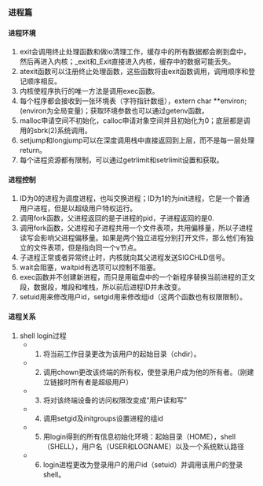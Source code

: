 
### 进程篇
#### 进程环境
1. exit会调用终止处理函数和做io清理工作，缓存中的所有数据都会刷到盘中，然后再进入内核；_exit和_Exit直接进入内核，缓存中的数据可能丢失。
2. atexit函数可以注册终止处理函数，这些函数将由exit函数调用，调用顺序和登记顺序相反。
3. 内核使程序执行的唯一方法是调用exec函数。
4. 每个程序都会接收到一张环境表（字符指针数组），extern char **environ;(environ为全局变量)；获取环境参数也可以通过getenv函数。
5. malloc申请空间不初始化，calloc申请对象空间并且初始化为0；底层都是调用的sbrk(2)系统调用。
6. setjump和longjump可以在深度调用栈中直接返回到上层，而不是每一层处理return。
7. 每个进程资源都有限制，可以通过getrlimit和setrlimit设置和获取。

#### 进程控制
1. ID为0的进程为调度进程，也叫交换进程；ID为1的为init进程，它是一个普通用户进程，但是以超级用户特权运行。
2. 调用fork函数，父进程返回的是子进程的pid，子进程返回的是0.
3. 调用fork函数，父进程和子进程共用一个文件表项，共用偏移量，所以子进程读写会影响父进程偏移量。如果是两个独立进程分别打开文件，那么他们有独立的文件表项，但是指向同一个v节点。
4. 子进程正常或者异常终止时，内核就向其父进程发送SIGCHLD信号。
5. wait会阻塞，waitpid有选项可以控制不阻塞。
6. exec函数并不创建新进程，而只是用磁盘中的一个新程序替换当前进程的正文段，数据段，堆段和堆栈，所以前后进程ID并未改变。
7. setuid用来修改用户id，setgid用来修改组id（这两个函数也有权限限制）。


#### 进程关系
1. shell login过程
    - 1. 将当前工作目录更改为该用户的起始目录（chdir）。
    - 2. 调用chown更改该终端的所有权，使登录用户成为他的所有者。（刚建立链接时所有者是超级用户）
    - 3. 将对该终端设备的访问权限改变成“用户读和写”
    - 4. 调用setgid及initgroups设置进程的组id
    - 5. 用login得到的所有信息初始化环境：起始目录（HOME），shell（SHELL），用户名（USER和LOGNAME）以及一个系统默认路径
    - 6. login进程更改为登录用户的用户id（setuid）并调用该用户的登录shell。




